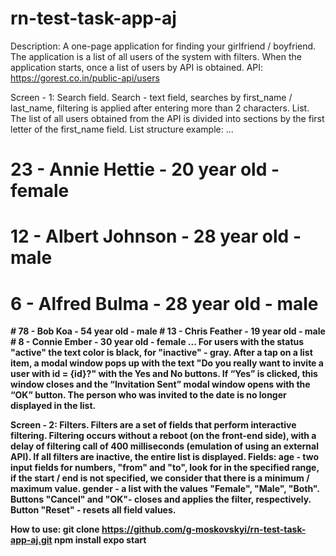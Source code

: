 # rn-test-task-app-aj

Description:
A one-page application for finding your girlfriend / boyfriend.
The application is a list of all users of the system with filters.
When the application starts, once a list of users by API is obtained.
API:
https://gorest.co.in/public-api/users

Screen - 1:
Search field.
Search - text field, searches by first_name / last_name, filtering is applied after entering more than 2 characters.
List.
The list of all users obtained from the API is divided into sections by the first letter of the first_name field.
List structure example:
...
<A>
# 23 - Annie Hettie - 20 year old - female
# 12 - Albert Johnson - 28 year old - male
# 6 - Alfred Bulma - 28 year old - male
<B>
# 78 - Bob Koa - 54 year old - male
<C>
# 13 - Chris Feather - 19 year old - male
# 8 - Connie Ember - 30 year old - female
...
For users with the status "active" the text color is black, for "inactive" - ​​gray.
After a tap on a list item, a modal window pops up with the text "Do you really want to invite a user with id = {id}?" with the Yes and No buttons.
If “Yes” is clicked, this window closes and the “Invitation Sent” modal window opens with the “OK” button.
The person who was invited to the date is no longer displayed in the list.

Screen - 2:
Filters.
Filters are a set of fields that perform interactive filtering. Filtering occurs without a reboot (on the front-end side), with a delay of filtering call of 400 milliseconds (emulation of using an external API). If all filters are inactive, the entire list is displayed.
Fields:
age - two input fields for numbers, "from" and "to", look for in the specified range, if the start / end is not specified, we consider that there is a minimum / maximum value.
gender - a list with the values ​​"Female", "Male", "Both".
Buttons "Cancel" and "OK"- closes and applies the filter, respectively.
Button "Reset" - resets all field values.

How to use:
git clone https://github.com/g-moskovskyi/rn-test-task-app-aj.git
npm install
expo start
